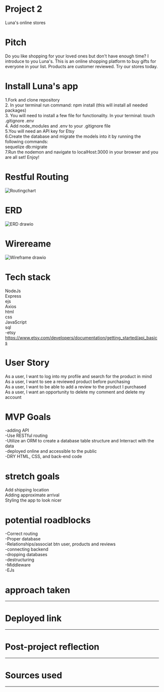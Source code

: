 # Project 2
Luna's online stores


#  Pitch
Do you like shopping for your loved ones but don't have enough time? I introduce to you Luna's. This is an online shopping platform to buy gifts for everyone in your list. Products are customer reviewed. Try our stores today.

# Install Luna's app
1.Fork and clone repository<br>
2. In your terminal run command: npm install (this will install all needed packages)<br>
3. You will need to install a few file for functionality. In your terminal: touch .gitignore .env<br>
4. Add node_modules and .env to your .gitignore file<br>
5.You will need an API key for Etsy<br>
6.Create the database and migrate the models into it by running the following commands:<br> sequelize db:migrate<br>
7.Run the nodemon and navigate to localHost:3000 in your browser and you are all set! Enjoy!<br>


# Restful Routing 
![Routingchart](https://user-images.githubusercontent.com/81638717/209236181-b3e3c093-2328-43e2-a344-f99dd44a1113.png)

# ERD
![ERD drawio](https://user-images.githubusercontent.com/81638717/209239209-bac0f0e3-fd7e-47f8-888c-29d9c846db87.png)

# Wirereame

![Wireframe drawio](https://user-images.githubusercontent.com/81638717/209239193-d7a1f909-9cfb-4f27-abd3-265ade189836.png)



# Tech stack
NodeJs <br>
Express<br>
ejs<br>
Axios<br>
html<br>
css<br>
JavaScript<br>
sql<br>
-etsy https://www.etsy.com/developers/documentation/getting_started/api_basics

# User Story
As a user, I want to log into my profile and search for the product in mind<br>
As a user, I want to see a reviewed product before purchasing<br>
As a user, I want to be able to add a review to the product I purchased<br>
As a user, I want an opportunity to delete my comment and delete my account<br>

# MVP Goals
-adding API<br>
-Use RESTful routing<br>
-Utilize an ORM to create a database table structure and Interract with the data<br>
-deployed online and accessible to the public<br>
-DRY HTML, CSS, and back-end code




# stretch goals
Add shipping location<br>
Adding approximate arrival<br>
Styling the app to look nicer


# potential roadblocks
-Correct routing <br>
-Proper database <br>
-Relationships/associat btn user, products and reviews<br>
-connecting backend<br>
-dropping databases<br>
-destructuring <br>
-Middleware<br>
-EJs<br>
# approach taken
---------------------------------------------------


# Deployed link
--------------------------------------------


#  Post-project reflection 
-------------------------------
# Sources used
------------------------------





